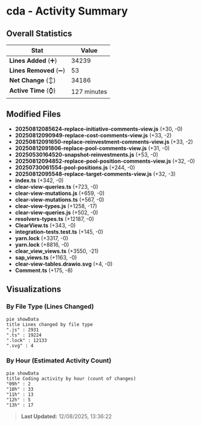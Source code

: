 # cda - Activity Summary 

## Overall Statistics

| Stat                   | Value                                                             |
| ---------------------- | ----------------------------------------------------------------- |
| **Lines Added** (➕)   | 34239                                          |
| **Lines Removed** (➖) | 53                                        |
| **Net Change** (↕)    | 34186                |
| **Active Time** (⌚)   | 127 minutes |


## Modified Files
- **20250812085624-replace-initiative-comments-view.js** (+30, -0)
- **20250812090949-replace-cost-comments-view.js** (+33, -2)
- **20250812091650-replace-reinvestment-comments-view.js** (+33, -2)
- **20250812091806-replace-pool-comments-view.js** (+31, -0)
- **20250530164520-snapshot-reinvestments.js** (+53, -0)
- **20250812094852-replace-pool-position-comments-view.js** (+32, -0)
- **20250730061554-pool-positions.js** (+244, -0)
- **20250812095548-replace-target-comments-view.js** (+32, -3)
- **index.ts** (+342, -0)
- **clear-view-queries.ts** (+723, -0)
- **clear-view-mutations.js** (+659, -0)
- **clear-view-mutations.ts** (+567, -0)
- **clear-view-types.js** (+1258, -17)
- **clear-view-queries.js** (+502, -0)
- **resolvers-types.ts** (+12187, -0)
- **ClearView.ts** (+343, -0)
- **integration-tests.test.ts** (+145, -0)
- **yarn.lock** (+3317, -0)
- **yarn.lock** (+8816, -0)
- **clear_view_views.ts** (+3550, -21)
- **sap_views.ts** (+1163, -0)
- **clear-view-tables.drawio.svg** (+4, -0)
- **Comment.ts** (+175, -8)

## Visualizations

### By File Type (Lines Changed)

```mermaid
pie showData
title Lines changed by file type
".js" : 2931
".ts" : 19224
".lock" : 12133
".svg" : 4
```

### By Hour (Estimated Activity Count)

```mermaid
pie showData
title Coding activity by hour (count of changes)
"09h" : 2
"10h" : 33
"11h" : 13
"12h" : 5
"13h" : 17
```


> **Last Updated:** 12/08/2025, 13:36:22